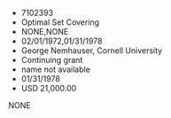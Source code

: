 * 7102393
* Optimal Set Covering
* NONE,NONE
* 02/01/1972,01/31/1978
* George Nemhauser, Cornell University
* Continuing grant
*   name not available
* 01/31/1978
* USD 21,000.00

NONE
